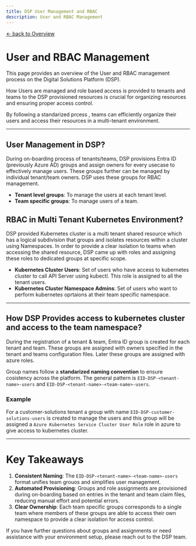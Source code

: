 ```yaml
---
title: DSP User Management and RBAC
description: User and RBAC Management
---
```


[&larr; back to Overview](/dsp)

# User and RBAC Management

This page provides an overview of the User and RBAC management process on the Digital Solutions Platform (DSP).

How Users are managed and role based access is provided to tenants and teams to the DSP provisioned resources is crucial for organizing resources and ensuring proper access control.

By following a standarized prcess , teams can efficiently organize their users and access their resources in a multi-tenant environment.

---

## User Management in DSP?

During on-boarding process of tenants/teams, DSP provisions Entra ID (previously Azure AD) groups and assign owners for every usecase to effectively manage users. These groups further can be managed by individual tenant/team owners. DSP uses these groups for RBAC management.

- **Tenant level groups**: To manage the users at each tenant level.
- **Team specific groups**: To manage users of a team.


## RBAC in Multi Tenant Kubernetes Environment?

DSP provided Kubernetes cluster is a multi tenant shared resource which has a logical subdivision that groups and isolates resources within a cluster using Namespaces. In order to provide a clear isolation to teams when accessing the shared resource, DSP came up with roles and assigning these roles to dedicated groups at specific scope.

- **Kubernetes Cluster Users**: Set of users who have access to kubernetes cluster to call API Server using kubectl. This role is assigned to all the tenant users.
- **Kubernetes Cluster Namespace Admins**: Set of users who want to perform kubernetes oprtaions at their team specific namespace.

---

## How DSP Provides access to kubernetes cluster and access to the team namespace?

During the registration of a tenant & team,  Entra ID group is created for each tenant and team.
These groups are assigned with owners specified in the tenant and teams configuration files. Later these groups are assigned with azure roles. 

Group names follow a **standarized naming convention** to ensure cosistency across the platform.
The general pattern is `EID-DSP-<tenant-name>-users` and `EID-DSP-<tenant-name>-<team-name>-users`.


### Example

For a customer-solutions tenant a group with name `EID-DSP-customer-solutions-users` is created to manage the users and this group will be assigned a `Azure Kubernetes Service Cluster User Role` role in azure to give access to kubernetes cluster.

---

# Key Takeaways

1. **Consistent Naming**: The `EID-DSP-<tenant-name>-<team-name>-users` format unifies team grouos and simplifies user management.
2. **Automated Provisioning**: Groups and role assignments are provisioned during on-boarding based on entries in the tenant and team claim files, reducing manual effort and potential errors.
3. **Clear Ownership**: Each team specific groups corresponds to a single team where members of these groups are able to access their own namespace to provide a clear isolation for access control.

If you have further questions about groups and assignments or need assistance with your environment setup, please reach out to the DSP team.
